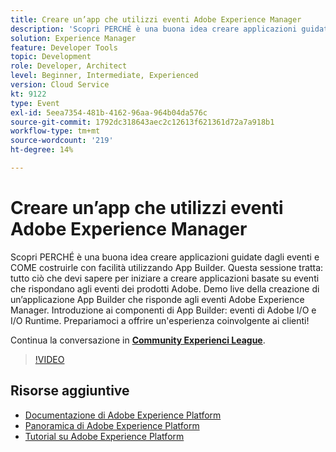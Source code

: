 ```yaml
---
title: Creare un’app che utilizzi eventi Adobe Experience Manager
description: 'Scopri PERCHÉ è una buona idea creare applicazioni guidate dagli eventi e COME costruirle con facilità utilizzando App Builder. Questa sessione tratta: tutto ciò che devi sapere per iniziare a creare applicazioni basate su eventi che rispondano agli eventi dei prodotti Adobe. Demo live della creazione di un’applicazione App Builder che risponde agli eventi Adobe Experience Manager. Introduzione ai componenti di App Builder: eventi di Adobe I/O e I/O Runtime. Prepariamoci a offrire un''esperienza coinvolgente ai clienti!'
solution: Experience Manager
feature: Developer Tools
topic: Development
role: Developer, Architect
level: Beginner, Intermediate, Experienced
version: Cloud Service
kt: 9122
type: Event
exl-id: 5eea7354-481b-4162-96aa-964b04da576c
source-git-commit: 1792dc318643aec2c12613f621361d72a7a918b1
workflow-type: tm+mt
source-wordcount: '219'
ht-degree: 14%

---
```


# Creare un’app che utilizzi eventi Adobe Experience Manager

Scopri PERCHÉ è una buona idea creare applicazioni guidate dagli eventi e COME costruirle con facilità utilizzando App Builder. Questa sessione tratta: tutto ciò che devi sapere per iniziare a creare applicazioni basate su eventi che rispondano agli eventi dei prodotti Adobe. Demo live della creazione di un’applicazione App Builder che risponde agli eventi Adobe Experience Manager. Introduzione ai componenti di App Builder: eventi di Adobe I/O e I/O Runtime. Prepariamoci a offrire un&#39;esperienza coinvolgente ai clienti!

Continua la conversazione in **[Community Experienci League](https://adobe.ly/3ipjs8p)**.

>[!VIDEO](https://video.tv.adobe.com/v/337566/?quality=12&learn=on&hidetitle=true)

## Risorse aggiuntive

- [Documentazione di Adobe Experience Platform](https://experienceleague.adobe.com/docs/experience-platform.html?lang=it)
- [Panoramica di Adobe Experience Platform](https://experienceleague.adobe.com/docs/experience-platform/landing/home.html?lang=it)
- [Tutorial su Adobe Experience Platform](https://experienceleague.adobe.com/docs/platform-learn/tutorials/overview.html?lang=it)
